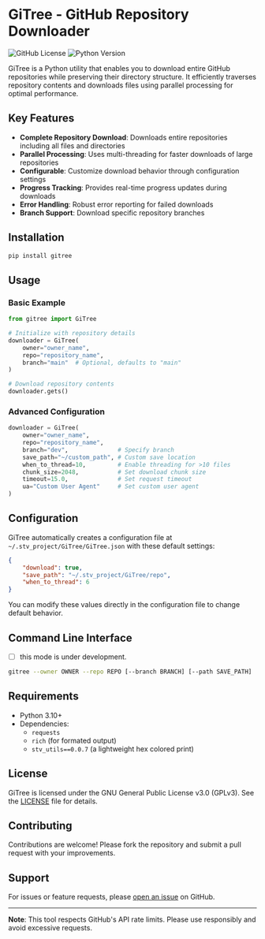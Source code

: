 # GiTree - GitHub Repository Downloader

![GitHub License](https://img.shields.io/badge/license-GPLv3-blue.svg)
![Python Version](https://img.shields.io/badge/python-3.10%2B-blue.svg)

GiTree is a Python utility that enables you to download entire GitHub repositories while preserving their directory structure. It efficiently traverses repository contents and downloads files using parallel processing for optimal performance.

## Key Features

- **Complete Repository Download**: Downloads entire repositories including all files and directories
- **Parallel Processing**: Uses multi-threading for faster downloads of large repositories
- **Configurable**: Customize download behavior through configuration settings
- **Progress Tracking**: Provides real-time progress updates during downloads
- **Error Handling**: Robust error reporting for failed downloads
- **Branch Support**: Download specific repository branches

## Installation

```bash
pip install gitree
```

## Usage

### Basic Example

```python
from gitree import GiTree

# Initialize with repository details
downloader = GiTree(
    owner="owner_name",
    repo="repository_name",
    branch="main"  # Optional, defaults to "main"
)

# Download repository contents
downloader.gets()
```

### Advanced Configuration

```python
downloader = GiTree(
    owner="owner_name",
    repo="repository_name",
    branch="dev",              # Specify branch
    save_path="~/custom_path", # Custom save location
    when_to_thread=10,         # Enable threading for >10 files
    chunk_size=2048,           # Set download chunk size
    timeout=15.0,              # Set request timeout
    ua="Custom User Agent"     # Set custom user agent
)
```

## Configuration

GiTree automatically creates a configuration file at `~/.stv_project/GiTree/GiTree.json` with these default settings:

```json
{
    "download": true,
    "save_path": "~/.stv_project/GiTree/repo",
    "when_to_thread": 6
}
```

You can modify these values directly in the configuration file to change default behavior.

## Command Line Interface
- [ ] this mode is under development.
```bash
gitree --owner OWNER --repo REPO [--branch BRANCH] [--path SAVE_PATH]
```

## Requirements

- Python 3.10+
- Dependencies:
  - `requests`
  - `rich` (for formated output)
  - `stv_utils==0.0.7` (a lightweight hex colored print)

## License

GiTree is licensed under the GNU General Public License v3.0 (GPLv3). See the [LICENSE](https://www.gnu.org/licenses/gpl-3.0.en.html) file for details.

## Contributing

Contributions are welcome! Please fork the repository and submit a pull request with your improvements.

## Support

For issues or feature requests, please [open an issue](https://github.com/StarWindv/GiTree/issues) on GitHub.

---

**Note**: This tool respects GitHub's API rate limits. Please use responsibly and avoid excessive requests.
